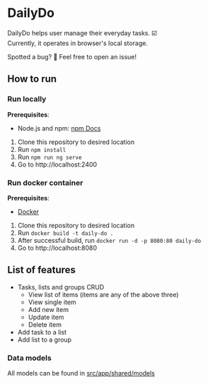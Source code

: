 # DailyDo

DailyDo helps user manage their everyday tasks. :ballot_box_with_check:\
Currently, it operates in browser's local storage.

Spotted a bug? :bug: Feel free to open an issue!

## How to run

### Run locally
**Prerequisites**:
* Node.js and npm: [npm Docs](#https://docs.npmjs.com/downloading-and-installing-node-js-and-npm)

1. Clone this repository to desired location
2. Run `npm install`
3. Run `npm run ng serve`
4. Go to http://localhost:2400

### Run docker container
**Prerequisites**:
* [Docker](#https://docs.docker.com/engine/install/)

1. Clone this repository to desired location
2. Run `docker build -t daily-do .`
3. After successful build, run `docker run -d -p 8080:80 daily-do`
4. Go to http://localhost:8080

## List of features

* Tasks, lists and groups CRUD
  * View list of items (items are any of the above three)
  * View single item
  * Add new item
  * Update item
  * Delete item
* Add task to a list
* Add list to a group

### Data models

All models can be found in [src/app/shared/models](src/app/shared/models)
